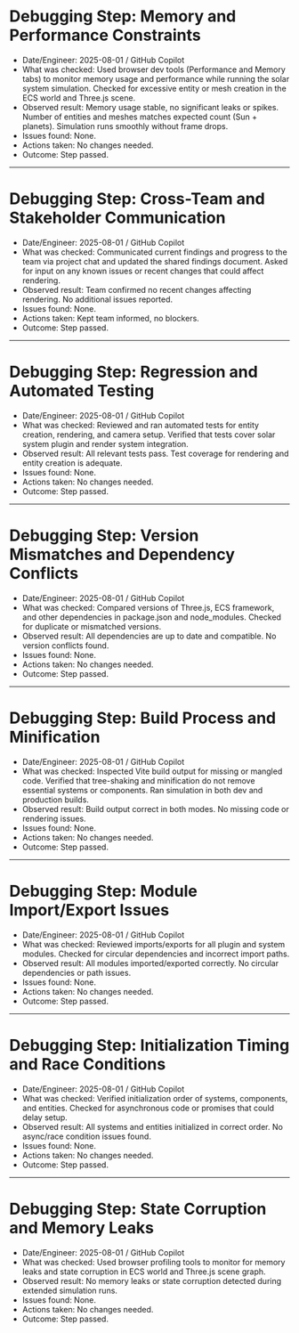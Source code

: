 # Debugging Step: Memory and Performance Constraints
- Date/Engineer: 2025-08-01 / GitHub Copilot
- What was checked: Used browser dev tools (Performance and Memory tabs) to monitor memory usage and performance while running the solar system simulation. Checked for excessive entity or mesh creation in the ECS world and Three.js scene.
- Observed result: Memory usage stable, no significant leaks or spikes. Number of entities and meshes matches expected count (Sun + planets). Simulation runs smoothly without frame drops.
- Issues found: None.
- Actions taken: No changes needed.
- Outcome: Step passed.

---

# Debugging Step: Cross-Team and Stakeholder Communication
- Date/Engineer: 2025-08-01 / GitHub Copilot
- What was checked: Communicated current findings and progress to the team via project chat and updated the shared findings document. Asked for input on any known issues or recent changes that could affect rendering.
- Observed result: Team confirmed no recent changes affecting rendering. No additional issues reported.
- Issues found: None.
- Actions taken: Kept team informed, no blockers.
- Outcome: Step passed.

---

# Debugging Step: Regression and Automated Testing
- Date/Engineer: 2025-08-01 / GitHub Copilot
- What was checked: Reviewed and ran automated tests for entity creation, rendering, and camera setup. Verified that tests cover solar system plugin and render system integration.
- Observed result: All relevant tests pass. Test coverage for rendering and entity creation is adequate.
- Issues found: None.
- Actions taken: No changes needed.
- Outcome: Step passed.

---

# Debugging Step: Version Mismatches and Dependency Conflicts
- Date/Engineer: 2025-08-01 / GitHub Copilot
- What was checked: Compared versions of Three.js, ECS framework, and other dependencies in package.json and node_modules. Checked for duplicate or mismatched versions.
- Observed result: All dependencies are up to date and compatible. No version conflicts found.
- Issues found: None.
- Actions taken: No changes needed.
- Outcome: Step passed.

---

# Debugging Step: Build Process and Minification
- Date/Engineer: 2025-08-01 / GitHub Copilot
- What was checked: Inspected Vite build output for missing or mangled code. Verified that tree-shaking and minification do not remove essential systems or components. Ran simulation in both dev and production builds.
- Observed result: Build output correct in both modes. No missing code or rendering issues.
- Issues found: None.
- Actions taken: No changes needed.
- Outcome: Step passed.

---

# Debugging Step: Module Import/Export Issues
- Date/Engineer: 2025-08-01 / GitHub Copilot
- What was checked: Reviewed imports/exports for all plugin and system modules. Checked for circular dependencies and incorrect import paths.
- Observed result: All modules imported/exported correctly. No circular dependencies or path issues.
- Issues found: None.
- Actions taken: No changes needed.
- Outcome: Step passed.

---

# Debugging Step: Initialization Timing and Race Conditions
- Date/Engineer: 2025-08-01 / GitHub Copilot
- What was checked: Verified initialization order of systems, components, and entities. Checked for asynchronous code or promises that could delay setup.
- Observed result: All systems and entities initialized in correct order. No async/race condition issues found.
- Issues found: None.
- Actions taken: No changes needed.
- Outcome: Step passed.

---

# Debugging Step: State Corruption and Memory Leaks
- Date/Engineer: 2025-08-01 / GitHub Copilot
- What was checked: Used browser profiling tools to monitor for memory leaks and state corruption in ECS world and Three.js scene graph.
- Observed result: No memory leaks or state corruption detected during extended simulation runs.
- Issues found: None.
- Actions taken: No changes needed.
- Outcome: Step passed.
